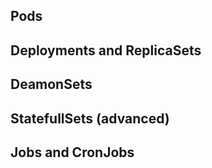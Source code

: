 ## Pods
## Deployments and ReplicaSets
## DeamonSets
## StatefullSets (advanced)
## Jobs and CronJobs

